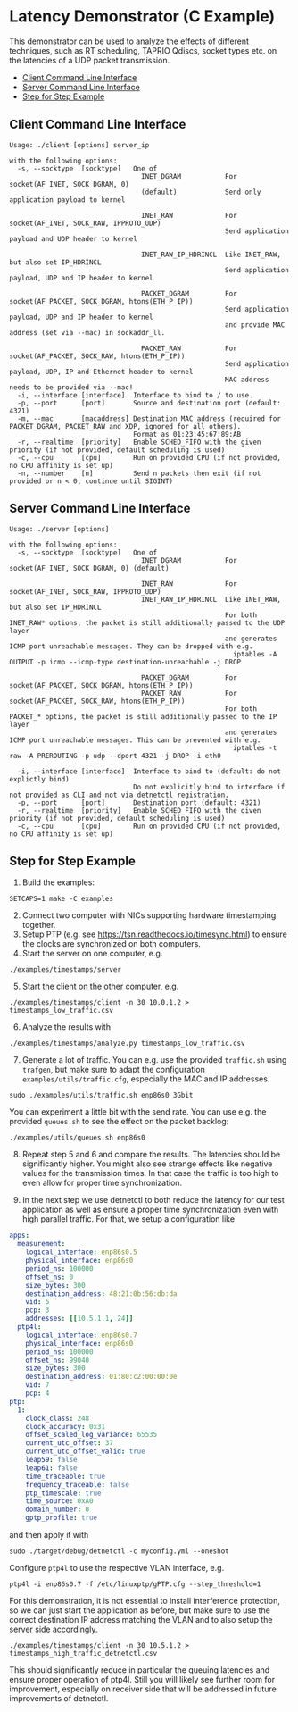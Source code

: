 <!--
SPDX-FileCopyrightText: 2023 Linutronix GmbH

SPDX-License-Identifier: 0BSD
-->

# Latency Demonstrator (C Example)

This demonstrator can be used to analyze the effects of different techniques, such as RT scheduling, TAPRIO Qdiscs, socket types etc. on the latencies of a UDP packet transmission.

- [Client Command Line Interface](#client-command-line-interface)
- [Server Command Line Interface](#server-command-line-interface)
- [Step for Step Example](#step-for-step-example)

## Client Command Line Interface

```console
Usage: ./client [options] server_ip

with the following options:
  -s, --socktype  [socktype]   One of
                                 INET_DGRAM           For socket(AF_INET, SOCK_DGRAM, 0)
                                 (default)            Send only application payload to kernel

                                 INET_RAW             For socket(AF_INET, SOCK_RAW, IPPROTO_UDP)
                                                      Send application payload and UDP header to kernel

                                 INET_RAW_IP_HDRINCL  Like INET_RAW, but also set IP_HDRINCL
                                                      Send application payload, UDP and IP header to kernel

                                 PACKET_DGRAM         For socket(AF_PACKET, SOCK_DGRAM, htons(ETH_P_IP))
                                                      Send application payload, UDP and IP header to kernel
                                                      and provide MAC address (set via --mac) in sockaddr_ll.

                                 PACKET_RAW           For socket(AF_PACKET, SOCK_RAW, htons(ETH_P_IP))
                                                      Send application payload, UDP, IP and Ethernet header to kernel
                                                      MAC address needs to be provided via --mac!
  -i, --interface [interface]  Interface to bind to / to use.
  -p, --port      [port]       Source and destination port (default: 4321)
  -m, --mac       [macaddress] Destination MAC address (required for PACKET_DGRAM, PACKET_RAW and XDP, ignored for all others).
                               Format as 01:23:45:67:89:AB
  -r, --realtime  [priority]   Enable SCHED_FIFO with the given priority (if not provided, default scheduling is used)
  -c, --cpu       [cpu]        Run on provided CPU (if not provided, no CPU affinity is set up)
  -n, --number    [n]          Send n packets then exit (if not provided or n < 0, continue until SIGINT)
```

## Server Command Line Interface

```console
Usage: ./server [options]

with the following options:
  -s, --socktype  [socktype]   One of
                                 INET_DGRAM           For socket(AF_INET, SOCK_DGRAM, 0) (default)

                                 INET_RAW             For socket(AF_INET, SOCK_RAW, IPPROTO_UDP)
                                 INET_RAW_IP_HDRINCL  Like INET_RAW, but also set IP_HDRINCL
                                                      For both INET_RAW* options, the packet is still additionally passed to the UDP layer
                                                      and generates ICMP port unreachable messages. They can be dropped with e.g.
                                                        iptables -A OUTPUT -p icmp --icmp-type destination-unreachable -j DROP

                                 PACKET_DGRAM         For socket(AF_PACKET, SOCK_DGRAM, htons(ETH_P_IP))
                                 PACKET_RAW           For socket(AF_PACKET, SOCK_RAW, htons(ETH_P_IP))
                                                      For both PACKET_* options, the packet is still additionally passed to the IP layer
                                                      and generates ICMP port unreachable messages. This can be prevented with e.g.
                                                        iptables -t raw -A PREROUTING -p udp --dport 4321 -j DROP -i eth0

  -i, --interface [interface]  Interface to bind to (default: do not explictly bind)
                               Do not explicitly bind to interface if not provided as CLI and not via detnetctl registration.
  -p, --port      [port]       Destination port (default: 4321)
  -r, --realtime  [priority]   Enable SCHED_FIFO with the given priority (if not provided, default scheduling is used)
  -c, --cpu       [cpu]        Run on provided CPU (if not provided, no CPU affinity is set up)
```

## Step for Step Example

1. Build the examples:

```console
SETCAPS=1 make -C examples
```

2. Connect two computer with NICs supporting hardware timestamping together.
3. Setup PTP (e.g. see <https://tsn.readthedocs.io/timesync.html>) to ensure the clocks are synchronized on both computers.
4. Start the server on one computer, e.g.

```console
./examples/timestamps/server
```

5. Start the client on the other computer, e.g.

```console
./examples/timestamps/client -n 30 10.0.1.2 > timestamps_low_traffic.csv
```

6. Analyze the results with

```console
./examples/timestamps/analyze.py timestamps_low_traffic.csv
```

7. Generate a lot of traffic. You can e.g. use the provided `traffic.sh` using `trafgen`, but make sure to adapt the configuration `examples/utils/traffic.cfg`, especially the MAC and IP addresses.

```console
sudo ./examples/utils/traffic.sh enp86s0 3Gbit
```

   You can experiment a little bit with the send rate. You can use e.g. the provided `queues.sh` to see the effect on the packet backlog:

```console
./examples/utils/queues.sh enp86s0
```

8. Repeat step 5 and 6 and compare the results. The latencies should be significantly higher. You might also see strange effects like negative values for the transmission times. In that case the traffic is too high to even allow for proper time synchronization.

9. In the next step we use detnetctl to both reduce the latency for our test application as well as ensure a proper time synchronization even with high parallel traffic. For that, we setup a configuration like

```yaml
apps:
  measurement:
    logical_interface: enp86s0.5
    physical_interface: enp86s0
    period_ns: 100000
    offset_ns: 0
    size_bytes: 300
    destination_address: 48:21:0b:56:db:da
    vid: 5
    pcp: 3
    addresses: [[10.5.1.1, 24]]
  ptp4l:
    logical_interface: enp86s0.7
    physical_interface: enp86s0
    period_ns: 100000
    offset_ns: 99040
    size_bytes: 300
    destination_address: 01:80:c2:00:00:0e
    vid: 7
    pcp: 4
ptp:
  1:
    clock_class: 248
    clock_accuracy: 0x31
    offset_scaled_log_variance: 65535
    current_utc_offset: 37
    current_utc_offset_valid: true
    leap59: false
    leap61: false
    time_traceable: true
    frequency_traceable: false
    ptp_timescale: true
    time_source: 0xA0
    domain_number: 0
    gptp_profile: true
```

and then apply it with

```console
sudo ./target/debug/detnetctl -c myconfig.yml --oneshot
```

Configure `ptp4l` to use the respective VLAN interface, e.g.

```console
ptp4l -i enp86s0.7 -f /etc/linuxptp/gPTP.cfg --step_threshold=1
```

For this demonstration, it is not essential to install interference protection, so we can just start the application as before, but make sure to use the correct destination IP address matching the VLAN and to also setup the server side accordingly.

```console
./examples/timestamps/client -n 30 10.5.1.2 > timestamps_high_traffic_detnetctl.csv
```

This should significantly reduce in particular the queuing latencies and ensure proper operation of ptp4l. Still you will likely see further room for improvement, especially on receiver side that will be addressed in future improvements of detnetctl.

